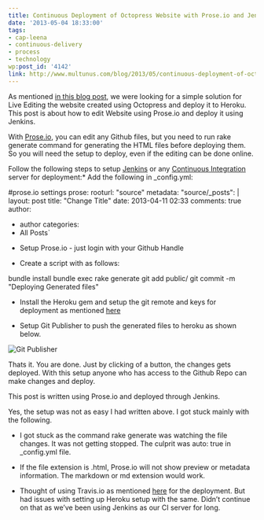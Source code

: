 ```yaml
---
title: Continuous Deployment of Octopress Website with Prose.io and Jenkins
date: '2013-05-04 18:33:00'
tags:
- cap-leena
- continuous-delivery
- process
- technology
wp:post_id: '4142'
link: http://www.multunus.com/blog/2013/05/continuous-deployment-of-octopress-website-with-prose-io-and-jenkins/
---
```


As mentioned 
[in this blog post](http://www.multunus.com/2012/10/our-experience-with-jekyll-and-octopress/), we were looking for a simple solution for Live Editing the website created using Octopress and deploy it to Heroku. This post is about how to edit Website using Prose.io and deploy it using Jenkins.

With 
[Prose.io](http://prose.io/about.html), you can edit any Github files, but you need to run 
rake generate command for generating the HTML files before deploying them. So you will need the setup to deploy, even if the editing can be done online.

Follow the following steps to setup 
[Jenkins](http://jenkins-ci.org/) or any 
[Continuous Integration](http://en.wikipedia.org/wiki/Continuous_integration) server for deployment:* Add the following in 
_config.yml:


#prose.io settings
prose:
rooturl: "source"
metadata:
    "source/_posts": |
layout: post
title: "Change Title"
date: 2013-04-11 02:33
comments: true
author:
  - author
categories:
  - All Posts`


* Setup Prose.io - just login with your Github Handle

    
* Create a script with as follows:


bundle install
bundle exec rake generate
git add public/
git commit -m "Deploying Generated files"


* Install the Heroku gem and setup the git remote and keys for deployment as mentioned 
[here](https://devcenter.heroku.com/articles/git)

    
* Setup Git Publisher to push the generated files to heroku as shown below.


![Git Publisher](https://s3.amazonaws.com/multunus-images/Git+Publisher.png)

Thats it. You are done. Just by clicking of a button, the changes gets deployed. With this setup anyone who has access to the Github Repo can make changes and deploy.

This post is written using Prose.io and deployed through Jenkins.

Yes, the setup was not as easy I had written above. I got stuck mainly with the following.


* I got stuck as the command 
rake generate was watching the file changes. It was not getting stopped. The culprit was 
auto: true in _config.yml file.

    
* If the file extension is .html, Prose.io will not show preview or metadata information. The markdown or md extension would work.

    
* Thought of using Travis.io as mentioned 
[here](http://www.harimenon.com/blog/2013/01/27/auto-deploying-to-my-octopress-blog/) for the deployment. But had issues with setting up Heroku setup with the same. Didn’t continue on that as we’ve been using Jenkins as our CI server for long.
